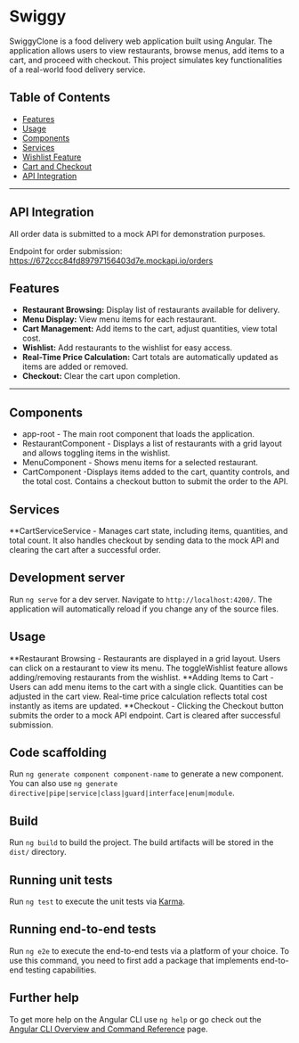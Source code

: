# Swiggy

SwiggyClone is a food delivery web application built using Angular. The application allows users to view restaurants, browse menus, add items to a cart, and proceed with checkout. This project simulates key functionalities of a real-world food delivery service.

## Table of Contents

- [Features](#features)
- [Usage](#usage)
- [Components](#components)
- [Services](#services)
- [Wishlist Feature](#wishlist-feature)
- [Cart and Checkout](#cart-and-checkout)
- [API Integration](#api-integration)

---

## API Integration

All order data is submitted to a mock API for demonstration purposes.

Endpoint for order submission: https://672ccc84fd89797156403d7e.mockapi.io/orders

## Features

- **Restaurant Browsing:** Display list of restaurants available for delivery.
- **Menu Display:** View menu items for each restaurant.
- **Cart Management:** Add items to the cart, adjust quantities, view total cost.
- **Wishlist:** Add restaurants to the wishlist for easy access.
- **Real-Time Price Calculation:** Cart totals are automatically updated as items are added or removed.
- **Checkout:** Clear the cart upon completion.

---
## Components
- app-root - The main root component that loads the application.
- RestaurantComponent - Displays a list of restaurants with a grid layout and allows toggling items in the wishlist.
- MenuComponent - Shows menu items for a selected restaurant.
- CartComponent -Displays items added to the cart, quantity controls, and the total cost. Contains a checkout button to submit the order to the API.

## Services

**CartServiceService -
Manages cart state, including items, quantities, and total count. It also handles checkout by sending data to the mock API and clearing the cart after a successful order.

## Development server

Run `ng serve` for a dev server. Navigate to `http://localhost:4200/`. The application will automatically reload if you change any of the source files.

## Usage

**Restaurant Browsing -
Restaurants are displayed in a grid layout.
Users can click on a restaurant to view its menu.
The toggleWishlist feature allows adding/removing restaurants from the wishlist.
**Adding Items to Cart -
Users can add menu items to the cart with a single click.
Quantities can be adjusted in the cart view.
Real-time price calculation reflects total cost instantly as items are updated.
**Checkout -
Clicking the Checkout button submits the order to a mock API endpoint.
Cart is cleared after successful submission.

## Code scaffolding

Run `ng generate component component-name` to generate a new component. You can also use `ng generate directive|pipe|service|class|guard|interface|enum|module`.

## Build

Run `ng build` to build the project. The build artifacts will be stored in the `dist/` directory.

## Running unit tests

Run `ng test` to execute the unit tests via [Karma](https://karma-runner.github.io).

## Running end-to-end tests

Run `ng e2e` to execute the end-to-end tests via a platform of your choice. To use this command, you need to first add a package that implements end-to-end testing capabilities.

## Further help

To get more help on the Angular CLI use `ng help` or go check out the [Angular CLI Overview and Command Reference](https://angular.io/cli) page.
